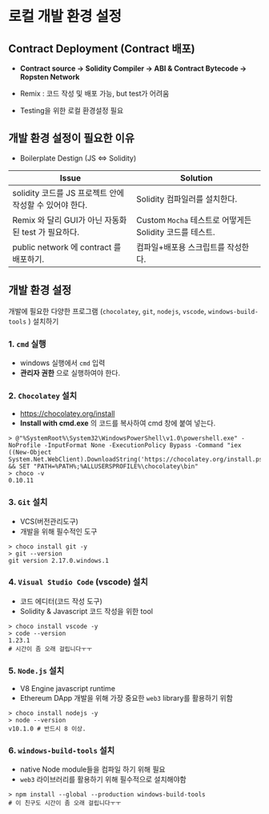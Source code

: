 # 로컬 개발 환경 설정

## Contract Deployment (Contract 배포)

  * **Contract source -> Solidity Compiler -> ABI & Contract Bytecode -> Ropsten Network**

  * Remix : 코드 작성 및 배포 가능, but test가 어려움

  * Testing을 위한 로컬 환경설정 필요

## 개발 환경 설정이 필요한 이유

* Boilerplate Destign (JS <=> Solidity)

| Issue                                                   | Solution                                                 |
| ------------------------------------------------------- | -------------------------------------------------------- |
| solidity 코드를 JS 프로젝트 안에 작성할 수 있어야 한다. | Solidity 컴파일러를 설치한다.                            |
| Remix 와 달리 GUI가 아닌 자동화된 test 가 필요하다.     | Custom `Mocha` 테스트로 어떻게든 Solidity 코드를 테스트. |
| public network 에 contract 를 배포하기.                 | 컴파일+배포용 스크립트를 작성한다.                       |

## 개발 환경 설정
개발에 필요한 다양한 프로그램 (`chocolatey`, `git`, `nodejs`, `vscode`, `windows-build-tools` ) 설치하기

### 1. `cmd` 실행
- windows 실행에서 `cmd` 입력
- **관리자 권한** 으로 실행하여야 한다.

### 2. `Chocolatey` 설치
- https://chocolatey.org/install
- **Install with cmd.exe** 의 코드를 복사하여 cmd 창에 붙여 넣는다.

```shell
> @"%SystemRoot%\System32\WindowsPowerShell\v1.0\powershell.exe" -NoProfile -InputFormat None -ExecutionPolicy Bypass -Command "iex ((New-Object System.Net.WebClient).DownloadString('https://chocolatey.org/install.ps1'))" && SET "PATH=%PATH%;%ALLUSERSPROFILE%\chocolatey\bin"
> choco -v
0.10.11
```

### 3. `Git` 설치
- VCS(버전관리도구)
- 개발을 위해 필수적인 도구

```shell
> choco install git -y
> git --version
git version 2.17.0.windows.1
```

### 4. `Visual Studio Code` (vscode) 설치
- 코드 에디터(코드 작성 도구)
- Solidity & Javascript 코드 작성을 위한 tool

```shell
> choco install vscode -y
> code --version
1.23.1
# 시간이 좀 오래 걸립니다ㅜㅜ
```

### 5. `Node.js` 설치
- V8 Engine javascript runtime
- Ethereum DApp 개발을 위해 가장 중요한 `web3` library를 활용하기 위함

```shell
> choco install nodejs -y
> node --version
v10.1.0 # 반드시 8 이상.
```

### 6. `windows-build-tools` 설치
- native Node module들을 컴파일 하기 위해 필요
- `web3` 라이브러리를 활용하기 위해 필수적으로 설치해야함

```shell
> npm install --global --production windows-build-tools
# 이 친구도 시간이 좀 오래 걸립니다ㅜㅜ
```
